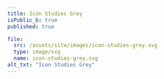 ```yaml
---
title: Icon Studies Grey
isPublic_b: true
published: true

file:
  src: /assets/site/images/icon-studies-grey.svg
  type: image/svg
  name: icon-studies-grey.svg
alt_txt: "Icon Studies Grey"
---
```


